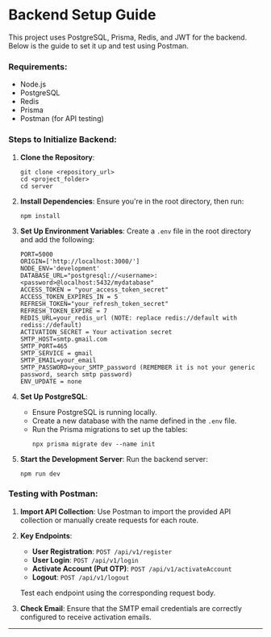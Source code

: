 # Backend Setup Guide

This project uses PostgreSQL, Prisma, Redis, and JWT for the backend. Below is the guide to set it up and test using Postman.

### **Requirements**:

- Node.js
- PostgreSQL
- Redis
- Prisma
- Postman (for API testing)

### **Steps to Initialize Backend**:

1. **Clone the Repository**:

   ```
   git clone <repository_url>
   cd <project_folder>
   cd server
   ```

2. **Install Dependencies**:
   Ensure you're in the root directory, then run:

   ```
   npm install
   ```

3. **Set Up Environment Variables**:
   Create a `.env` file in the root directory and add the following:

   ```
   PORT=5000
   ORIGIN=['http://localhost:3000/']
   NODE_ENV='development'
   DATABASE_URL="postgresql://<username>:<password>@localhost:5432/mydatabase"
   ACCESS_TOKEN = "your_access_token_secret"
   ACCESS_TOKEN_EXPIRES_IN = 5
   REFRESH_TOKEN="your_refresh_token_secret"
   REFRESH_TOKEN_EXPIRE = 7
   REDIS_URL=your_redis_url (NOTE: replace redis://default with rediss://default)
   ACTIVATION_SECRET = Your activation secret
   SMTP_HOST=smtp.gmail.com
   SMTP_PORT=465
   SMTP_SERVICE = gmail
   SMTP_EMAIL=your_email
   SMTP_PASSWORD=your_SMTP_password (REMEMBER it is not your generic password, search smtp password)
   ENV_UPDATE = none
   ```

4. **Set Up PostgreSQL**:

   - Ensure PostgreSQL is running locally.
   - Create a new database with the name defined in the `.env` file.
   - Run the Prisma migrations to set up the tables:
     ```
     npx prisma migrate dev --name init
     ```

5. **Start the Development Server**:
   Run the backend server:
   ```
   npm run dev
   ```

### **Testing with Postman**:

1. **Import API Collection**:
   Use Postman to import the provided API collection or manually create requests for each route.

2. **Key Endpoints**:

   - **User Registration**: `POST /api/v1/register`
   - **User Login**: `POST /api/v1/login`
   - **Activate Account (Put OTP)**: `POST /api/v1/activateAccount`
   - **Logout**: `POST /api/v1/logout`

   Test each endpoint using the corresponding request body.

3. **Check Email**:
   Ensure that the SMTP email credentials are correctly configured to receive activation emails.

---

